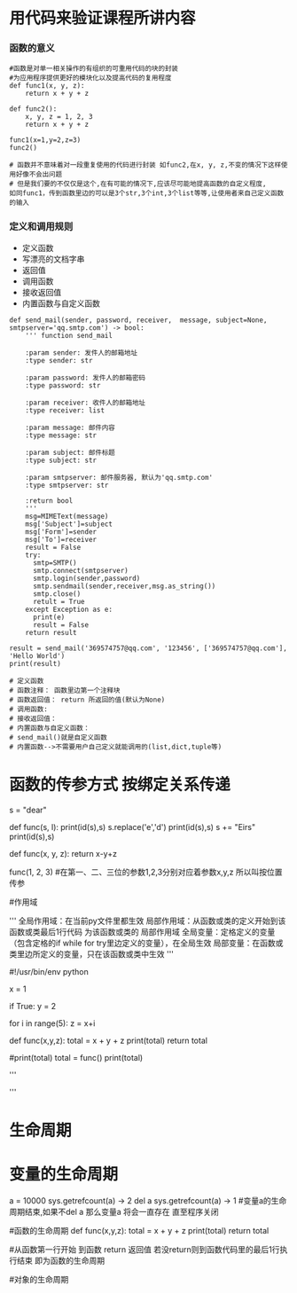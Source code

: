 # 用代码来验证课程所讲内容

### 函数的意义
```
#函数是对单一相关操作的有组织的可重用代码的块的封装
#为应用程序提供更好的模块化以及提高代码的复用程度
def func1(x, y, z):
    return x + y + z

def func2():
    x, y, z = 1, 2, 3
    return x + y + z 

func1(x=1,y=2,z=3)
func2()

# 函数并不意味着对一段重复使用的代码进行封装 如func2,在x, y, z,不变的情况下这样使用好像不会出问题
# 但是我们要的不仅仅是这个,在有可能的情况下,应该尽可能地提高函数的自定义程度,
如同func1，传到函数里边的可以是3个str,3个int,3个list等等,让使用者来自己定义函数的输入
```
### 定义和调用规则

- 定义函数
- 写漂亮的文档字串
- 返回值
- 调用函数
- 接收返回值
- 内置函数与自定义函数


```
def send_mail(sender, password, receiver,  message, subject=None, smtpserver='qq.smtp.com') -> bool:
    ''' function send_mail
    
    :param sender: 发件人的邮箱地址
    :type sender: str
    
    :param password: 发件人的邮箱密码
    :type password: str
    
    :param receiver: 收件人的邮箱地址
    :type receiver: list
    
    :param message: 邮件内容
    :type message: str
    
    :param subject: 邮件标题
    :type subject: str
    
    :param smtpserver: 邮件服务器, 默认为'qq.smtp.com'
    :type smtpserver: str
    
    :return bool
    '''
    msg=MIMEText(message)
    msg['Subject']=subject
    msg['Form']=sender
    msg['To']=receiver
    result = False
    try:
      smtp=SMTP()
      smtp.connect(smtpserver)
      smtp.login(sender,password)
      smtp.sendmail(sender,receiver,msg.as_string())
      smtp.close()
      retult = True
    except Exception as e:
      print(e)
      result = False
    return result

result = send_mail('369574757@qq.com', '123456', ['369574757@qq.com'], 'Hello World')
print(result)

# 定义函数 
# 函数注释： 函数里边第一个注释块
# 函数返回值： return 所返回的值(默认为None)
# 调用函数: 
# 接收返回值：
# 内置函数与自定义函数： 
# send_mail()就是自定义函数
# 内置函数-->不需要用户自己定义就能调用的(list,dict,tuple等)
```


# 函数的传参方式 按绑定关系传递
s = "dear"

def func(s, l):
  print(id(s),s)
  s.replace('e','d')
  print(id(s),s)
  s += "Eirs"
  print(id(s),s)


def func(x, y, z):
  return x-y+z
  
func(1, 2, 3) #在第一、二、三位的参数1,2,3分别对应着参数x,y,z 所以叫按位置传参

#作用域

'''
全局作用域：在当前py文件里都生效
局部作用域：从函数或类的定义开始到该函数或类最后1行代码 为该函数或类的 局部作用域
全局变量：定格定义的变量（包含定格的if while for try里边定义的变量），在全局生效
局部变量：在函数或类里边所定义的变量，只在该函数或类中生效
'''

#!/usr/bin/env python

x = 1

if True:
  y = 2

for i in range(5):
  z = x+i

def func(x,y,z):
  total = x + y + z
  print(total)
  return total

#print(total)
total = func()
print(total)

'''

'''


# 生命周期
# 变量的生命周期
a = 10000
sys.getrefcount(a) -> 2
del a
sys.getrefcount(a) -> 1
#变量a的生命周期结束,如果不del a   那么变量a 将会一直存在 直至程序关闭

#函数的生命周期
def func(x,y,z):
  total = x + y + z
  print(total)
  return total
  
#从函数第一行开始 到函数 return 返回值 若没return则到函数代码里的最后1行执行结束  即为函数的生命周期

#对象的生命周期
